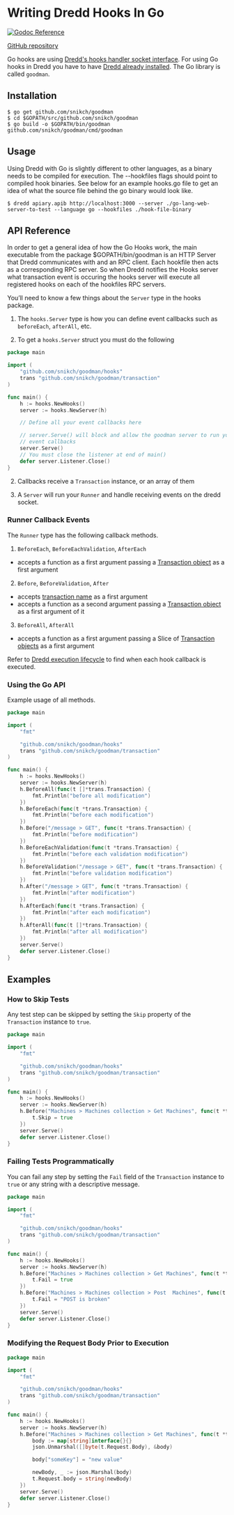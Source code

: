# Writing Dredd Hooks In Go

[![Godoc Reference](http://img.shields.io/badge/godoc-reference-5272B4.svg?style=flat-square)](https://godoc.org/github.com/snikch/goodman)

[GitHub repository](https://github.com/snikch/goodman)

Go hooks are using [Dredd's hooks handler socket interface](hooks-new-language.md). For using Go hooks in Dredd you have to have [Dredd already installed](quickstart.md). The Go library is called `goodman`.

## Installation

```
$ go get github.com/snikch/goodman
$ cd $GOPATH/src/github.com/snikch/goodman
$ go build -o $GOPATH/bin/goodman github.com/snikch/goodman/cmd/goodman
```

## Usage

Using Dredd with Go is slightly different to other languages, as a binary needs to be compiled for execution. The --hookfiles flags should point to compiled hook binaries.  See below for an example hooks.go file to get an idea of what the source file behind the go binary would look like.

```
$ dredd apiary.apib http://localhost:3000 --server ./go-lang-web-server-to-test --language go --hookfiles ./hook-file-binary
```

## API Reference

In order to get a general idea of how the Go Hooks work, the main executable from the package $GOPATH/bin/goodman is an HTTP Server that Dredd communicates with and an RPC client.  Each hookfile then acts as a corresponding RPC server.  So when Dredd notifies the Hooks server what transaction event is occuring the hooks server will execute all registered hooks on each of the hookfiles RPC servers.

You’ll need to know a few things about the `Server` type in the hooks package.

1. The `hooks.Server` type is how you can define event callbacks such as `beforeEach`, `afterAll`, etc.

2. To get a `hooks.Server` struct you must do the following

```go
package main

import (
    "github.com/snikch/goodman/hooks"
    trans "github.com/snikch/goodman/transaction"
)

func main() {
    h := hooks.NewHooks()
    server := hooks.NewServer(h)

    // Define all your event callbacks here

    // server.Serve() will block and allow the goodman server to run your defined
    // event callbacks
    server.Serve()
    // You must close the listener at end of main()
    defer server.Listener.Close()
}
```

2. Callbacks receive a `Transaction` instance, or an array of them

3. A `Server` will run your `Runner` and handle receiving events on the dredd socket.

### Runner Callback Events

The `Runner` type has the following callback methods.

1. `BeforeEach`, `BeforeEachValidation`, `AfterEach`
  - accepts a function as a first argument passing a [Transaction object](hooks.md#transaction-object-structure) as a first argument

2. `Before`, `BeforeValidation`, `After`
  - accepts [transaction name](hooks.md#getting-transaction-names) as a first argument
  - accepts a function as a second argument passing a [Transaction object](hooks.md#transaction-object-structure) as a first argument of it

3. `BeforeAll`, `AfterAll`
  - accepts a function as a first argument passing a Slice of [Transaction objects](hooks.md#transaction-object-structure) as a first argument

Refer to [Dredd execution lifecycle](execution-lifecycle.md) to find when each hook callback is executed.

### Using the Go API

Example usage of all methods.

```go
package main

import (
    "fmt"

    "github.com/snikch/goodman/hooks"
    trans "github.com/snikch/goodman/transaction"
)

func main() {
    h := hooks.NewHooks()
    server := hooks.NewServer(h)
    h.BeforeAll(func(t []*trans.Transaction) {
        fmt.Println("before all modification")
    })
    h.BeforeEach(func(t *trans.Transaction) {
        fmt.Println("before each modification")
    })
    h.Before("/message > GET", func(t *trans.Transaction) {
        fmt.Println("before modification")
    })
    h.BeforeEachValidation(func(t *trans.Transaction) {
        fmt.Println("before each validation modification")
    })
    h.BeforeValidation("/message > GET", func(t *trans.Transaction) {
        fmt.Println("before validation modification")
    })
    h.After("/message > GET", func(t *trans.Transaction) {
        fmt.Println("after modification")
    })
    h.AfterEach(func(t *trans.Transaction) {
        fmt.Println("after each modification")
    })
    h.AfterAll(func(t []*trans.Transaction) {
        fmt.Println("after all modification")
    })
    server.Serve()
    defer server.Listener.Close()
}
```

## Examples

### How to Skip Tests

Any test step can be skipped by setting the `Skip` property of the `Transaction` instance to `true`.

```go
package main

import (
    "fmt"

    "github.com/snikch/goodman/hooks"
    trans "github.com/snikch/goodman/transaction"
)

func main() {
    h := hooks.NewHooks()
    server := hooks.NewServer(h)
    h.Before("Machines > Machines collection > Get Machines", func(t *trans.Transaction) {
        t.Skip = true
    })
    server.Serve()
    defer server.Listener.Close()
}
```

### Failing Tests Programmatically

You can fail any step by setting the `Fail` field of the `Transaction` instance to `true` or any string with a descriptive message.

```go
package main

import (
    "fmt"

    "github.com/snikch/goodman/hooks"
    trans "github.com/snikch/goodman/transaction"
)

func main() {
    h := hooks.NewHooks()
    server := hooks.NewServer(h)
    h.Before("Machines > Machines collection > Get Machines", func(t *trans.Transaction) {
        t.Fail = true
    })
    h.Before("Machines > Machines collection > Post  Machines", func(t *trans.Transaction) {
        t.Fail = "POST is broken"
    })
    server.Serve()
    defer server.Listener.Close()
}
```

### Modifying the Request Body Prior to Execution

```go
package main

import (
    "fmt"

    "github.com/snikch/goodman/hooks"
    trans "github.com/snikch/goodman/transaction"
)

func main() {
    h := hooks.NewHooks()
    server := hooks.NewServer(h)
    h.Before("Machines > Machines collection > Get Machines", func(t *trans.Transaction) {
        body := map[string]interface{}{}
        json.Unmarshal([]byte(t.Request.Body), &body)

        body["someKey"] = "new value"

        newBody, _ := json.Marshal(body)
        t.Request.body = string(newBody)
    })
    server.Serve()
    defer server.Listener.Close()
}
```
